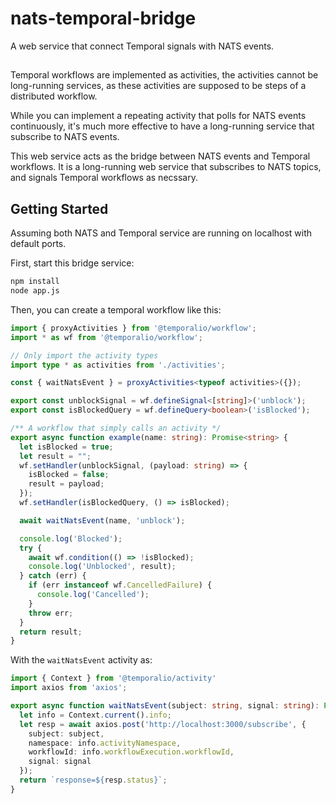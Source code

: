 # nats-temporal-bridge

A web service that connect Temporal signals with NATS events.

##

Temporal workflows are implemented as activities, the activities cannot be long-running services, as these activities are supposed to be steps of a distributed workflow.

While you can implement a repeating activity that polls for NATS events continuously, it's much more effective to have a long-running service that subscribe to NATS events.

This web service acts as the bridge between NATS events and Temporal workflows. It is a long-running web service that subscribes to NATS topics, and signals Temporal workflows as necssary.


## Getting Started

Assuming both NATS and Temporal service are running on localhost with default ports.

First, start this bridge service:


```bash
npm install
node app.js
```

Then, you can create a temporal workflow like this:


```typescript
import { proxyActivities } from '@temporalio/workflow';
import * as wf from '@temporalio/workflow';

// Only import the activity types
import type * as activities from './activities';

const { waitNatsEvent } = proxyActivities<typeof activities>({});

export const unblockSignal = wf.defineSignal<[string]>('unblock');
export const isBlockedQuery = wf.defineQuery<boolean>('isBlocked');

/** A workflow that simply calls an activity */
export async function example(name: string): Promise<string> {
  let isBlocked = true;
  let result = "";
  wf.setHandler(unblockSignal, (payload: string) => {
    isBlocked = false;
    result = payload;
  });
  wf.setHandler(isBlockedQuery, () => isBlocked);

  await waitNatsEvent(name, 'unblock');

  console.log('Blocked');
  try {
    await wf.condition(() => !isBlocked);
    console.log('Unblocked', result);
  } catch (err) {
    if (err instanceof wf.CancelledFailure) {
      console.log('Cancelled');
    }
    throw err;
  }
  return result;
}

```

With the `waitNatsEvent` activity as:

```typescript
import { Context } from '@temporalio/activity'
import axios from 'axios';

export async function waitNatsEvent(subject: string, signal: string): Promise<string> {
  let info = Context.current().info;
  let resp = await axios.post('http://localhost:3000/subscribe', {
    subject: subject,
    namespace: info.activityNamespace,
    workflowId: info.workflowExecution.workflowId,
    signal: signal
  });
  return `response=${resp.status}`;
}
```
